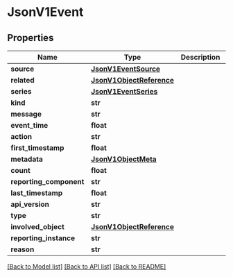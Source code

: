 # JsonV1Event


## Properties
Name | Type | Description | Notes
------------ | ------------- | ------------- | -------------
**source** | [**JsonV1EventSource**](JsonV1EventSource.md) |  | [optional] 
**related** | [**JsonV1ObjectReference**](JsonV1ObjectReference.md) |  | [optional] 
**series** | [**JsonV1EventSeries**](JsonV1EventSeries.md) |  | [optional] 
**kind** | **str** |  | [optional] 
**message** | **str** |  | [optional] 
**event_time** | **float** |  | [optional] 
**action** | **str** |  | [optional] 
**first_timestamp** | **float** |  | [optional] 
**metadata** | [**JsonV1ObjectMeta**](JsonV1ObjectMeta.md) |  | [optional] 
**count** | **float** |  | [optional] 
**reporting_component** | **str** |  | [optional] 
**last_timestamp** | **float** |  | [optional] 
**api_version** | **str** |  | [optional] 
**type** | **str** |  | [optional] 
**involved_object** | [**JsonV1ObjectReference**](JsonV1ObjectReference.md) |  | [optional] 
**reporting_instance** | **str** |  | [optional] 
**reason** | **str** |  | [optional] 

[[Back to Model list]](../README.md#documentation-for-models) [[Back to API list]](../README.md#documentation-for-api-endpoints) [[Back to README]](../README.md)



